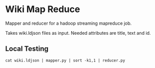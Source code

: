 # Wiki Map Reduce

Mapper and reducer for a hadoop streaming mapreduce job.

Takes wiki.ldjson files as input. Needed attributes are title, text and id.

## Local Testing

```
cat wiki.ldjson | mapper.py | sort -k1,1 | reducer.py
```
